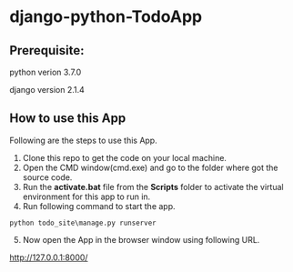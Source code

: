 # django-python-TodoApp

## Prerequisite:

python verion 3.7.0

django version 2.1.4

## How to use this App

Following are the steps to use this App.

1. Clone this repo to get the code on your local machine.
2. Open the CMD window(cmd.exe) and go to the folder where got the source code.
3. Run the **activate.bat** file from the **Scripts** folder to activate the virtual environment for this app to run in.
4. Run following command to start the app.

`python todo_site\manage.py runserver`


5. Now open the App in the browser window using following URL.

http://127.0.0.1:8000/



